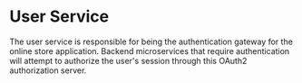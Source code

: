 # User Service

The user service is responsible for being the authentication gateway for the online store application. Backend microservices that require authentication will attempt to authorize the user's session through this OAuth2 authorization server.